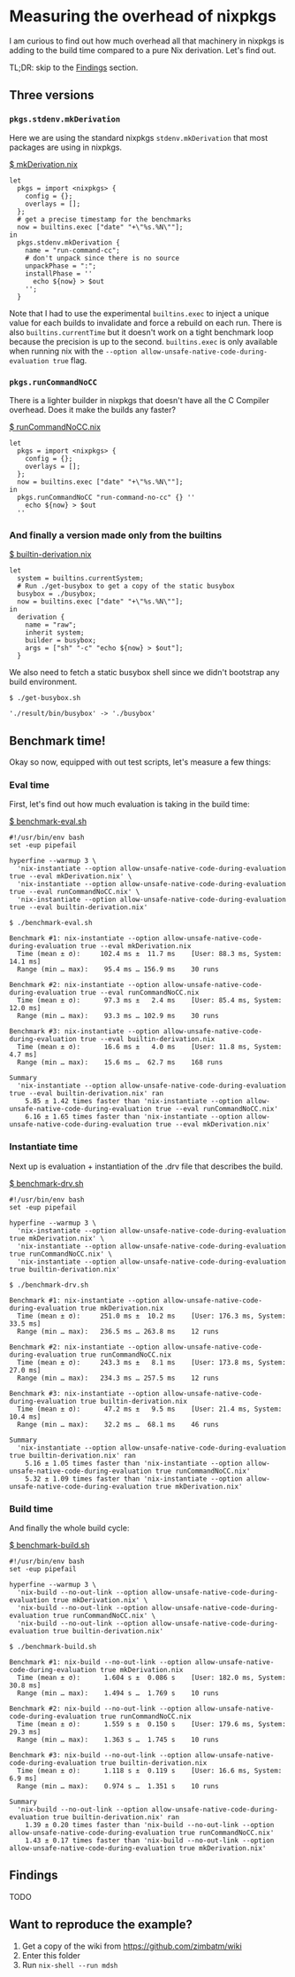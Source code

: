# Measuring the overhead of nixpkgs

I am curious to find out how much overhead all that machinery in nixpkgs is
adding to the build time compared to a pure Nix derivation. Let's find out.

TL;DR: skip to the [Findings](#findings) section.

## Three versions

### `pkgs.stdenv.mkDerivation`

Here we are using the standard nixpkgs `stdenv.mkDerivation` that most
packages are using in nixpkgs.

[$ mkDerivation.nix](mkDerivation.nix)
```
let
  pkgs = import <nixpkgs> {
    config = {};
    overlays = [];
  };
  # get a precise timestamp for the benchmarks
  now = builtins.exec ["date" "+\"%s.%N\""];
in
  pkgs.stdenv.mkDerivation {
    name = "run-command-cc";
    # don't unpack since there is no source
    unpackPhase = ":";
    installPhase = ''
      echo ${now} > $out
    '';
  }
```
Note that I had to use the experimental `builtins.exec` to inject a unique
value for each builds to invalidate and force a rebuild on each run. There is also
`builtins.currentTime` but it doesn't work on a tight benchmark loop because
the precision is up to the second. `builtins.exec` is only available when
running nix with the `--option allow-unsafe-native-code-during-evaluation
true` flag.

### `pkgs.runCommandNoCC`

There is a lighter builder in nixpkgs that doesn't have all the C Compiler
overhead. Does it make the builds any faster?

[$ runCommandNoCC.nix](runCommandNoCC.nix)
```
let
  pkgs = import <nixpkgs> {
    config = {};
    overlays = [];
  };
  now = builtins.exec ["date" "+\"%s.%N\""];
in
  pkgs.runCommandNoCC "run-command-no-cc" {} ''
    echo ${now} > $out
  ''
```
### And finally a version made only from the builtins

[$ builtin-derivation.nix](builtin-derivation.nix)
```
let
  system = builtins.currentSystem;
  # Run ./get-busybox to get a copy of the static busybox
  busybox = ./busybox;
  now = builtins.exec ["date" "+\"%s.%N\""];
in
  derivation {
    name = "raw";
    inherit system;
    builder = busybox;
    args = ["sh" "-c" "echo ${now} > $out"];
  }
```
We also need to fetch a static busybox shell since we didn't bootstrap any
build environment.

`$ ./get-busybox.sh`
```
'./result/bin/busybox' -> './busybox'
```
## Benchmark time!

Okay so now, equipped with out test scripts, let's measure a few things:

### Eval time

First, let's find out how much evaluation is taking in the build time:

[$ benchmark-eval.sh](benchmark-eval.sh)
```
#!/usr/bin/env bash
set -eup pipefail

hyperfine --warmup 3 \
  'nix-instantiate --option allow-unsafe-native-code-during-evaluation true --eval mkDerivation.nix' \
  'nix-instantiate --option allow-unsafe-native-code-during-evaluation true --eval runCommandNoCC.nix' \
  'nix-instantiate --option allow-unsafe-native-code-during-evaluation true --eval builtin-derivation.nix'
```
`$ ./benchmark-eval.sh`
```
Benchmark #1: nix-instantiate --option allow-unsafe-native-code-during-evaluation true --eval mkDerivation.nix
  Time (mean ± σ):     102.4 ms ±  11.7 ms    [User: 88.3 ms, System: 14.1 ms]
  Range (min … max):    95.4 ms … 156.9 ms    30 runs
 
Benchmark #2: nix-instantiate --option allow-unsafe-native-code-during-evaluation true --eval runCommandNoCC.nix
  Time (mean ± σ):      97.3 ms ±   2.4 ms    [User: 85.4 ms, System: 12.0 ms]
  Range (min … max):    93.3 ms … 102.9 ms    30 runs
 
Benchmark #3: nix-instantiate --option allow-unsafe-native-code-during-evaluation true --eval builtin-derivation.nix
  Time (mean ± σ):      16.6 ms ±   4.0 ms    [User: 11.8 ms, System: 4.7 ms]
  Range (min … max):    15.6 ms …  62.7 ms    168 runs
 
Summary
  'nix-instantiate --option allow-unsafe-native-code-during-evaluation true --eval builtin-derivation.nix' ran
    5.85 ± 1.42 times faster than 'nix-instantiate --option allow-unsafe-native-code-during-evaluation true --eval runCommandNoCC.nix'
    6.16 ± 1.65 times faster than 'nix-instantiate --option allow-unsafe-native-code-during-evaluation true --eval mkDerivation.nix'
```
### Instantiate time

Next up is evaluation + instantiation of the .drv file that describes the
build.

[$ benchmark-drv.sh](benchmark-drv.sh)
```
#!/usr/bin/env bash
set -eup pipefail

hyperfine --warmup 3 \
  'nix-instantiate --option allow-unsafe-native-code-during-evaluation true mkDerivation.nix' \
  'nix-instantiate --option allow-unsafe-native-code-during-evaluation true runCommandNoCC.nix' \
  'nix-instantiate --option allow-unsafe-native-code-during-evaluation true builtin-derivation.nix'
```
`$ ./benchmark-drv.sh`
```
Benchmark #1: nix-instantiate --option allow-unsafe-native-code-during-evaluation true mkDerivation.nix
  Time (mean ± σ):     251.0 ms ±  10.2 ms    [User: 176.3 ms, System: 33.5 ms]
  Range (min … max):   236.5 ms … 263.8 ms    12 runs
 
Benchmark #2: nix-instantiate --option allow-unsafe-native-code-during-evaluation true runCommandNoCC.nix
  Time (mean ± σ):     243.3 ms ±   8.1 ms    [User: 173.8 ms, System: 27.0 ms]
  Range (min … max):   234.3 ms … 257.5 ms    12 runs
 
Benchmark #3: nix-instantiate --option allow-unsafe-native-code-during-evaluation true builtin-derivation.nix
  Time (mean ± σ):      47.2 ms ±   9.5 ms    [User: 21.4 ms, System: 10.4 ms]
  Range (min … max):    32.2 ms …  68.1 ms    46 runs
 
Summary
  'nix-instantiate --option allow-unsafe-native-code-during-evaluation true builtin-derivation.nix' ran
    5.16 ± 1.05 times faster than 'nix-instantiate --option allow-unsafe-native-code-during-evaluation true runCommandNoCC.nix'
    5.32 ± 1.09 times faster than 'nix-instantiate --option allow-unsafe-native-code-during-evaluation true mkDerivation.nix'
```
### Build time

And finally the whole build cycle:

[$ benchmark-build.sh](benchmark-build.sh)
```
#!/usr/bin/env bash
set -eup pipefail

hyperfine --warmup 3 \
  'nix-build --no-out-link --option allow-unsafe-native-code-during-evaluation true mkDerivation.nix' \
  'nix-build --no-out-link --option allow-unsafe-native-code-during-evaluation true runCommandNoCC.nix' \
  'nix-build --no-out-link --option allow-unsafe-native-code-during-evaluation true builtin-derivation.nix'
```
`$ ./benchmark-build.sh`
```
Benchmark #1: nix-build --no-out-link --option allow-unsafe-native-code-during-evaluation true mkDerivation.nix
  Time (mean ± σ):      1.604 s ±  0.086 s    [User: 182.0 ms, System: 30.8 ms]
  Range (min … max):    1.494 s …  1.769 s    10 runs
 
Benchmark #2: nix-build --no-out-link --option allow-unsafe-native-code-during-evaluation true runCommandNoCC.nix
  Time (mean ± σ):      1.559 s ±  0.150 s    [User: 179.6 ms, System: 29.3 ms]
  Range (min … max):    1.363 s …  1.745 s    10 runs
 
Benchmark #3: nix-build --no-out-link --option allow-unsafe-native-code-during-evaluation true builtin-derivation.nix
  Time (mean ± σ):      1.118 s ±  0.119 s    [User: 16.6 ms, System: 6.9 ms]
  Range (min … max):    0.974 s …  1.351 s    10 runs
 
Summary
  'nix-build --no-out-link --option allow-unsafe-native-code-during-evaluation true builtin-derivation.nix' ran
    1.39 ± 0.20 times faster than 'nix-build --no-out-link --option allow-unsafe-native-code-during-evaluation true runCommandNoCC.nix'
    1.43 ± 0.17 times faster than 'nix-build --no-out-link --option allow-unsafe-native-code-during-evaluation true mkDerivation.nix'
```
## Findings

TODO

## Want to reproduce the example?

1. Get a copy of the wiki from https://github.com/zimbatm/wiki
2. Enter this folder
3. Run `nix-shell --run mdsh`
